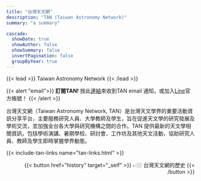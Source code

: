 ```yaml
---
title: "台灣天文網"
description: "TAN (Taiwan Astronomy Network)"
summary: "a summary"

cascade:
  showDate: true
  showAuthor: false
  showSummary: false
  invertPagination: false
  groupByYear: true
---
```


{{< lead >}}
Taiwan Astronomy Network
{{< /lead >}}


{{< alert "email">}}
**訂閱TAN!** 按此[連結](https://groups.google.com/u/3/a/asroc.org.tw/g/tan)來收到TAN email 通知，或加入[Line](https://lin.ee/vEKXanUt)官方帳號！
{{< /alert >}}


台灣天文網（Taiwan Astronomy Network, TAN）是台灣天文學界的重要活動資訊分享平台，主要服務研究人員、大學教師及學生，旨在促進天文學的研究發展及學術交流，並加強全台各大學與研究機構之間的合作。TAN 提供最新的天文學相關資訊，包括學術演講、暑期學校、研討會、工作坊及其他天文活動，協助研究人員、教師及學生即時掌握學界動態。

{{< include-tan-links name="tan-links.html" >}}

<div style="text-align: right;">
{{< button href="history" target="_self" >}}
👉🏼 台灣天文網的歷史
{{< /button >}}
</div>
